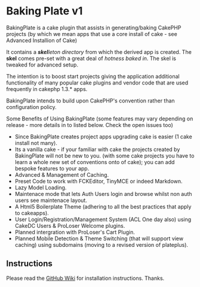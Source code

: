 # Baking Plate v1

BakingPlate is a cake plugin that assists in generating/baking CakePHP projects
(by which we mean apps that use a core install of cake - see Advanced Installion of Cake) 

It contains a ***skel****leton directory* from which the derived app is created.
The **skel** comes pre-set with a great deal of *hotness baked in*.  The skel is tweaked for advanced setup.

The intention is to boost start projects giving the application additional functionality of
many popular cake plugins and vendor code that are used frequently in cakephp 1.3.* apps.

BakingPlate intends to build upon CakePHP's convention rather than configuration policy.

Some Benefits of Using BakingPlate (some features may vary depending on release - more details in to listed below. Check the open issues too)

* Since BakingPlate creates project apps upgrading cake is easier (1 cake install not many).
* Its a vanilla cake - if your familiar with cake the projects created by BakingPlate will not be new to you.
  (with some cake projects you have to learn a whole new set of conventions onto of cake);
  you can add bespoke features to your app.
* Advanced & Management of Caching.
* Preset Code to work with FCKEditor, TinyMCE or indeed Markdown.
* Lazy Model Loading.
* Maintenace mode that lets Auth Users login and browse whilst non auth users see maintenace layout.
* A Html5 Boilerplate Theme (adhering to all the best practices that apply to cakeapps).
* User Login/Registration/Management System (ACL One day also) using CakeDC Users &amp; ProLoser Welcome plugins.
* Planned intergration with ProLoser's Cart Plugin.
* Planned Mobile Detection &amp; Theme Switching (that will support view caching) using subdomains (moving to a revised version of plateplus).

## Instructions

Please read the [GitHub Wiki](https://github.com/sams/BakingPlate/wiki/) for installation instructions. Thanks.
